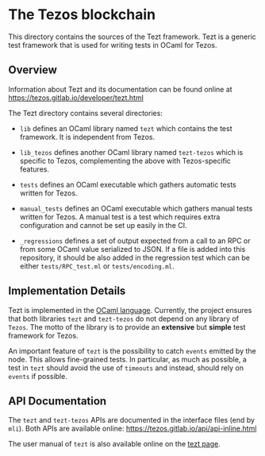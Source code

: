 # The Tezos blockchain

This directory contains the sources of the Tezt framework. Tezt is a
generic test framework that is used for writing tests in OCaml for
Tezos.

## Overview

Information about Tezt and its documentation can be found online at
https://tezos.gitlab.io/developer/tezt.html

The Tezt directory contains several directories:

- `lib` defines an OCaml library named `tezt` which contains the test
  framework. It is independent from Tezos.

- `lib_tezos` defines another OCaml library named `tezt-tezos` which
  is specific to Tezos, complementing the above with Tezos-specific
  features.

- `tests` defines an OCaml executable which gathers automatic tests
  written for Tezos.

- `manual_tests` defines an OCaml executable which gathers manual
  tests written for Tezos. A manual test is a test which requires
  extra configuration and cannot be set up easily in the CI.

- `_regressions` defines a set of output expected from a call to an
  RPC or from some OCaml value serialized to JSON. If a file
  is added into this repository, it should be also added in the
  regression test which can be either `tests/RPC_test.ml` or
  `tests/encoding.ml`.

## Implementation Details

Tezt is implemented in the [OCaml
language](https://ocaml.org). Currently, the project ensures that both
libraries `tezt` and `tezt-tezos` do not depend on any library of
`Tezos`. The motto of the library is to provide an **extensive** but
**simple** test framework for Tezos.

An important feature of `tezt` is the possibility to catch `events`
emitted by the node. This allows fine-grained tests. In particular, as
much as possible, a test in `tezt` should avoid the use of `timeouts`
and instead, should rely on `events` if possible.


## API Documentation

The `tezt` and `tezt-tezos` APIs are documented in the
interface files (end by `mli`). Both APIs are available online:
https://tezos.gitlab.io/api/api-inline.html

The user manual of `tezt` is also available online on the [tezt
page](https://tezos.gitlab.io/developer/tezt.html).
